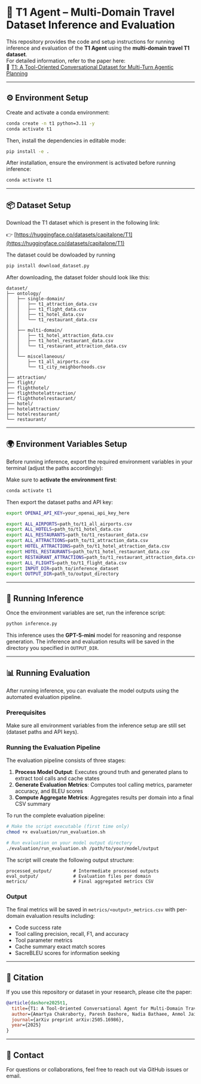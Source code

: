 # 🧠 T1 Agent – Multi-Domain Travel Dataset Inference and Evaluation

This repository provides the code and setup instructions for running inference and evaluation of the **T1 Agent** using the **multi-domain travel T1 dataset**.  
For detailed information, refer to the paper here:  
📄 [T1: A Tool-Oriented Conversational Dataset for Multi-Turn Agentic Planning](https://arxiv.org/abs/2505.16986)

---

## ⚙️ Environment Setup

Create and activate a conda environment:

```bash
conda create -n t1 python=3.11 -y
conda activate t1
```

Then, install the dependencies in editable mode:

```bash
pip install -e .
```

After installation, ensure the environment is activated before running inference:

```bash
conda activate t1
```

---

## 📦 Dataset Setup

Download the T1 dataset which is present in the following link:

👉 [https://huggingface.co/datasets/capitalone/T1](https://huggingface.co/datasets/capitalone/T1)

The dataset could be dowloaded by running
```bash
pip install download_dataset.py
```

After downloading, the dataset folder should look like this:

```
dataset/
├── ontology/
│   ├── single-domain/
│   │   ├── t1_attraction_data.csv
│   │   ├── t1_flight_data.csv
│   │   ├── t1_hotel_data.csv
│   │   └── t1_restaurant_data.csv
│   │
│   ├── multi-domain/
│   │   ├── t1_hotel_attraction_data.csv
│   │   ├── t1_hotel_restaurant_data.csv
│   │   └── t1_restaurant_attraction_data.csv
│   │
│   └── miscellaneous/
│       ├── t1_all_airports.csv
│       └── t1_city_neighborhoods.csv
│
├── attraction/
├── flight/
├── flighthotel/
├── flighthotelattraction/
├── flighthotelrestaurant/
├── hotel/
├── hotelattraction/
├── hotelrestaurant/
└── restaurant/
```

---

## 🌍 Environment Variables Setup

Before running inference, export the required environment variables in your terminal (adjust the paths accordingly):

Make sure to **activate the environment first**:

```bash
conda activate t1
```

Then export the dataset paths and API key:

```bash
export OPENAI_API_KEY=your_openai_api_key_here

export ALL_AIRPORTS=path_to/t1_all_airports.csv
export ALL_HOTELS=path_to/t1_hotel_data.csv
export ALL_RESTAURANTS=path_to/t1_restaurant_data.csv
export ALL_ATTRACTIONS=path_to/t1_attraction_data.csv
export HOTEL_ATTRACTIONS=path_to/t1_hotel_attraction_data.csv
export HOTEL_RESTAURANTS=path_to/t1_hotel_restaurant_data.csv
export RESTAURANT_ATTRACTIONS=path_to/t1_restaurant_attraction_data.csv
export ALL_FLIGHTS=path_to/t1_flight_data.csv
export INPUT_DIR=path_to/inference_dataset
export OUTPUT_DIR=path_to/output_directory
```

---

## 🚀 Running Inference

Once the environment variables are set, run the inference script:

```bash
python inference.py
```

This inference uses the **GPT-5-mini** model for reasoning and response generation.
The inference and evaluation results will be saved in the directory you specified in `OUTPUT_DIR`.

---

## 📊 Running Evaluation

After running inference, you can evaluate the model outputs using the automated evaluation pipeline.

### Prerequisites

Make sure all environment variables from the inference setup are still set (dataset paths and API keys).

### Running the Evaluation Pipeline

The evaluation pipeline consists of three stages:

1. **Process Model Output**: Executes ground truth and generated plans to extract tool calls and cache states
2. **Generate Evaluation Metrics**: Computes tool calling metrics, parameter accuracy, and BLEU scores
3. **Compute Aggregate Metrics**: Aggregates results per domain into a final CSV summary

To run the complete evaluation pipeline:

```bash
# Make the script executable (first time only)
chmod +x evaluation/run_evaluation.sh

# Run evaluation on your model output directory
./evaluation/run_evaluation.sh /path/to/your/model/output
```

The script will create the following output structure:
```
processed_output/        # Intermediate processed outputs
eval_output/             # Evaluation files per domain
metrics/                 # Final aggregated metrics CSV
```

### Output

The final metrics will be saved in `metrics/<output>_metrics.csv` with per-domain evaluation results including:
- Code success rate
- Tool calling precision, recall, F1, and accuracy
- Tool parameter metrics
- Cache summary exact match scores
- SacreBLEU scores for information seeking

---

## 🧩 Citation

If you use this repository or dataset in your research, please cite the paper:

```bibtex
@article{dashore2025t1,
  title={T1: A Tool-Oriented Conversational Agent for Multi-Domain Travel Planning},
  author={Amartya Chakraborty, Paresh Dashore, Nadia Bathaee, Anmol Jain, Anirban Das, Shi-Xiong Zhang, Sambit Sahu, Milind Naphade, Genta Indra Winata},
  journal={arXiv preprint arXiv:2505.16986},
  year={2025}
}
```

---

## 📧 Contact

For questions or collaborations, feel free to reach out via GitHub issues or email.
